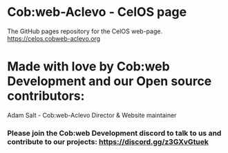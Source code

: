 # Cob:web-Aclevo - CelOS page
The GitHub pages repository for the CelOS web-page.
https://celos.cobweb-aclevo.org

# Made with love by Cob:web Development and our Open source contributors:

Adam Salt - Cob:web-Aclevo Director & Website maintainer

### Please join the Cob:web Development discord to talk to us and contribute to our projects: https://discord.gg/z3GXvGtuek
